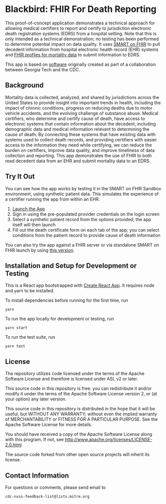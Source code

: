 # Blackbird: FHIR For Death Reporting

This proof-of-concept application demonstrates a technical approach
for allowing medical certifiers to report and certify to jurisdiction
electronic death registration systems (EDRS) from a hospital
setting. Note that this is only intended as a technical demonstration;
no testing has been performed to determine potential impact on data
quality. It uses
[SMART on FHIR](https://smarthealthit.org/)
to pull decedent information from hospital electronic health record
(EHR) systems and
[FHIR profiles for mortality data](http://hl7.org/fhir/us/vrdr/2019May/)
to submit information to EDRS.

This app is based on [software](https://github.com/BioMIBLab/fhir-death)
originally created as part of a collaboration between Georgia Tech and the CDC.

## Background

Mortality data is collected, analyzed, and shared by jurisdictions
across the United States to provide insight into important trends in
health, including the impact of chronic conditions, progress on
reducing deaths due to motor vehicle accidents, and the evolving
challenge of substance abuse. Medical certifiers, who determine and
certify cause of death, have access to electronic systems that contain
information about the decedent, including demographic data and medical
information relevant to determining the cause of death. By connecting
these systems that have existing data with systems used to collect
death records, and providing certifiers with easier access to the
information they need while certifying, we can reduce the burden on
certifiers, improve data quality, and improve timeliness of data
collection and reporting. This app demonstrates the use of FHIR to
both read decedent data from an EHR and submit mortality data to an
EDRS.

## Try It Out

You can see how the app works by testing it in the SMART on FHIR
Sandbox environment, using synthetic patient data. This simulates the
experience of a certifier running the app from within an EHR.

1. [Launch the App](https://launch.smarthealthit.org/ehr.html?app=https%3A%2F%2Fnightingaleproject.github.io%2Fblackbird%2Flaunch%3Flaunch%3DeyJhIjoiMSIsImYiOiIxIn0%26iss%3Dhttps%253A%252F%252Flaunch.smarthealthit.org%252Fv%252Fr3%252Ffhir&user=)
2. Sign in using the pre-populated provider credentials on the login screen
3. Select a synthetic patient record from the options provided; the app itself will then launch
4. Fill out the death certificate form on each tab of the app; you can select conditions from the patient record to provide cause of death information

You can also try the app against a FHIR server or via standalone SMART on FHIR launch by using [this version](https://nightingaleproject.github.io/blackbird/).

## Installation and Setup for Development or Testing

This is a React app bootstrapped with
[Create React App](https://github.com/facebookincubator/create-react-app).
It requires node and yarn to be installed.

To install dependencies before running for the first time, run

`yarn`

To run the app locally for development or testing, run

`yarn start`

To run the test suite, run

`yarn test`

## License

The repository utilizes code licensed under the terms of the Apache Software
License and therefore is licensed under ASL v2 or later.

This source code in this repository is free: you can redistribute it and/or modify it under
the terms of the Apache Software License version 2, or (at your option) any
later version.

This source code in this repository is distributed in the hope that it will be useful, but WITHOUT ANY
WARRANTY; without even the implied warranty of MERCHANTABILITY or FITNESS FOR A
PARTICULAR PURPOSE. See the Apache Software License for more details.

You should have received a copy of the Apache Software License along with this
program. If not, see http://www.apache.org/licenses/LICENSE-2.0.html

The source code forked from other open source projects will inherit its license.

## Contact Information

For questions or comments, please send email to

    cdc-nvss-feedback-list@lists.mitre.org
